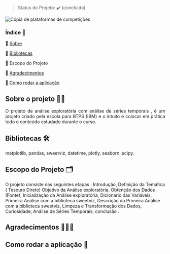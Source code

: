 > Status do Projeto: :heavy_check_mark:  (concluido)

![Cópia de plataformas de competições](https://user-images.githubusercontent.com/89526250/179417654-e6f12023-90a7-461e-917e-4750f0b7f117.png)








### Índice 📄

:small_blue_diamond: [Sobre](#Sobre)

:small_blue_diamond: [Bibliotecas](#Bibliotecas)

:small_blue_diamond: Escopo do Projeto

:small_blue_diamond: [Agradecimentos](#Agradecimentos)

:small_blue_diamond: [Como rodar a aplicação](#como-rodar-a-aplicação-arrow_forward)



 ## Sobre o projeto ✍🏾

<p align="justify">
O projeto de análise exploratória com análise de séries temporais ,  é um projeto criado pela escola para BTPS (IBM)  e o intuito e colocar em prática todo o conteúdo estudado durante o curso. 
</p>

## Bibliotecas 🛠

matplotlib,
pandas,
sweetviz,
datetime,
plotly,
seaborn,
scipy.



## Escopo do Projeto 🗂


O projeto consiste nas seguintes etapas : Introdução, Definição da Temática ( Tesouro Direto)
Objetivo da Análise exploratória,
Obtenção dos Dados (Fonte),
Inicialização da Análise exploratória,
Dicionário das Variáveis,
Primeira Análise com a biblioteca sweetviz,
Descrição da Primeira Análise com a biblioteca sweetviz,
Limpeza e Transformação dos Dados,
Curiosidade,
Análise de Séries Temporais,
conclusão .
</p>


## Agradecimentos  👊🏾💙


## Como rodar a aplicação 🎯


